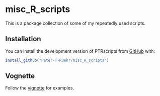 
# misc_R_scripts

<!-- badges: start -->
<!-- badges: end -->

This is a package collection of some of my repeatedly used scripts.

## Installation

You can install the development version of PTRscripts from
[GitHub](https://github.com/) with:

``` r
install_github("Peter-T-Ruehr/misc_R_scripts")
```

## Vognette

Follow the
<a href="https://github.com/Peter-T-Ruehr/misc_R_scripts/blob/main/vignettes/PTRscripts_vignette.pdf" target="_blank">vignette</a>
for examples.
